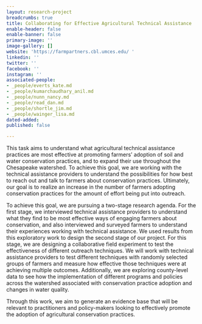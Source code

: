 ```yaml
---
layout: research-project
breadcrumbs: true
title: Collaborating for Effective Agricultural Technical Assistance
enable-header: false
enable-banner: false
primary-image: ''
image-gallery: []
website: 'https://farmpartners.cbl.umces.edu/ '
linkedin: ''
twitter: ''
facebook: ''
instagram: ''
associated-people:
- _people/everts_kate.md
- _people/kumarchaudhary_anil.md
- _people/nunn_nancy.md
- _people/read_dan.md
- _people/shortle_jim.md
- _people/wainger_lisa.md
dated-added: 
published: false

---
```

This task aims to understand what agricultural technical assistance practices are most effective at promoting farmers’ adoption of soil and water conservation practices, and to expand their use throughout the Chesapeake watershed. To achieve this goal, we are working with the technical assistance providers to understand the possibilities for how best to reach out and talk to farmers about conservation practices. Ultimately, our goal is to realize an increase in the number of farmers adopting conservation practices for the amount of effort being put into outreach.

To achieve this goal, we are pursuing a two-stage research agenda. For the first stage, we interviewed technical assistance providers to understand what they find to be most effective ways of engaging farmers about conservation, and also interviewed and surveyed farmers to understand their experiences working with technical assistance. We used results from this exploratory work to design the second stage of our project. For this stage, we are designing a collaborative field experiment to test the effectiveness of different outreach techniques. We will work with technical assistance providers to test different techniques with randomly selected groups of farmers and measure how effective those techniques were at achieving multiple outcomes. Additionally, we are exploring county-level data to see how the implementation of different programs and policies across the watershed associated with conservation practice adoption and changes in water quality.

Through this work, we aim to generate an evidence base that will be relevant to practitioners and policy-makers looking to effectively promote the adoption of agricultural conservation practices.